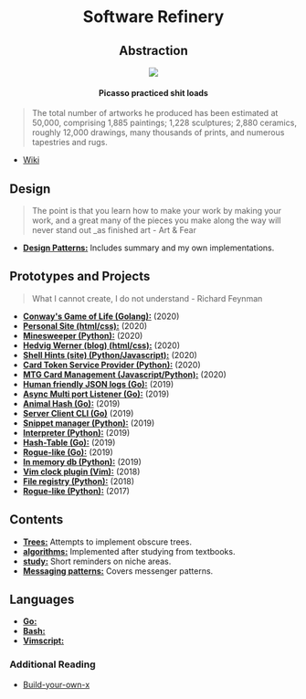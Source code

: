 <h1 align="center">
    Software Refinery
</h1>

<h2 align="center">
    Abstraction
</h2>

<p align="center">
    <img src=http://www.artyfactory.com/art_appreciation/animals_in_art/pablo_picasso/picasso_bulls.jpg>
</p>

<h4 align="center">
    Picasso practiced shit loads
</h4>

>The total number of artworks he produced has been estimated at 50,000, comprising 1,885 paintings; 1,228 sculptures; 2,880 ceramics, roughly 12,000 drawings, many thousands of prints, and numerous tapestries and rugs.

- [Wiki](https://en.wikipedia.org/wiki/Pablo_Picasso#Style_and_technique)

## Design

>The point is that you learn how to make your work by making your work, and a great many of the pieces you make along the way will never stand out _as finished art - Art & Fear

- [**Design Patterns:**](https://github.com/foxyblue/DesignPatterns) Includes summary and my own implementations.


## Prototypes and Projects

>What I cannot create, I do not understand - Richard Feynman

- [**Conway's Game of Life (Golang):**](https://github.com/foxyblue/game-of-life) (2020)
- [**Personal Site (html/css):**](https://sebastien-docs.info) (2020)
- [**Minesweeper (Python):**](https://github.com/foxyblue/minesweeper) (2020)
- [**Hedvig Werner (blog) (html/css):**](https://hedvigwerner.com/) (2020)
- [**Shell Hints (site) (Python/Javascript):**](http://shell-hints.herokuapp.com/) (2020)
- [**Card Token Service Provider (Python):**](https://github.com/foxyblue/primer-token-service) (2020)
- [**MTG Card Management (Javascript/Python):**](https://github.com/foxyblue/mtg-inventory) (2020)
- [**Human friendly JSON logs (Go):**](https://github.com/foxyblue/tinj) (2019)
- [**Async Multi port Listener (Go):**](https://github.com/foxyblue/noiibat) (2019)
- [**Animal Hash (Go):**](https://github.com/foxyblue/animal-hash) (2019)
- [**Server Client CLI (Go)**](https://github.com/foxyblue/server-cli) (2019)
- [**Snippet manager (Python):**](https://github.com/foxyblue/snippet) (2019)
- [**Interpreter (Python):**](https://github.com/foxyblue/interpreter-py) (2019)
- [**Hash-Table (Go):**](https://github.com/foxyblue/go-hash-table) (2019)
- [**Rogue-like (Go):**](https://github.com/foxyblue/gogue) (2019)
- [**In memory db (Python):**](https://github.com/foxyblue/inmemdb) (2019)
- [**Vim clock plugin (Vim):**](https://github.com/foxyblue/vim-clock-tick) (2018)
- [**File registry (Python):**](https://github.com/foxyblue/scap-registry) (2018)
- [**Rogue-like (Python):**](https://github.com/foxyblue/Rogue_simple) (2017)

## Contents

- [**Trees:**](./Trees/) Attempts to implement obscure trees.
- [**algorithms:**](./algorithms/) Implemented after studying from textbooks.
- [**study:**](./study/) Short reminders on niche areas.
- [**Messaging patterns:**](./rabbitMQ-tutorial/) Covers messenger patterns.

## Languages

- [**Go:**](./go/)
- [**Bash:**](./bash/)
- [**Vimscript:**](./vimscript/)

### Additional Reading

- [Build-your-own-x](https://github.com/danistefanovic/build-your-own-x)

